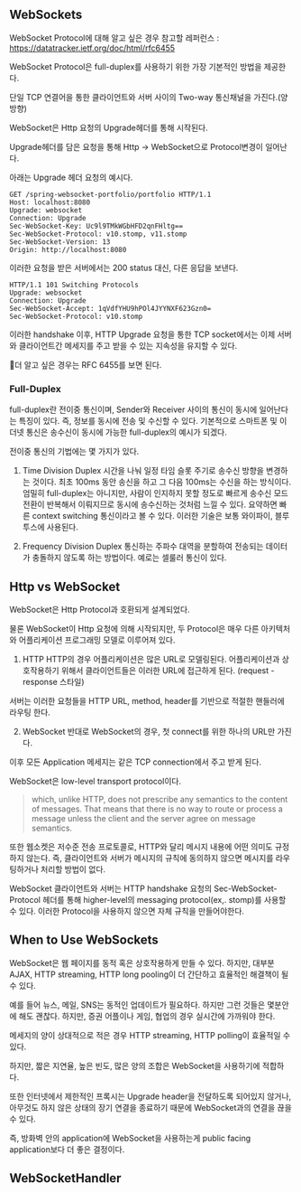 ## WebSockets
WebSocket Protocol에 대해 알고 싶은 경우 참고할 레퍼런스 : https://datatracker.ietf.org/doc/html/rfc6455

WebSocket Protocol은 full-duplex를 사용하기 위한 가장 기본적인 방법을 제공한다.

단일 TCP 연결어을 통한 클라이언트와 서버 사이의 Two-way 통신채널을 가진다.(양방향)

WebSocket은 Http 요청의 Upgrade헤더를 통해 시작된다.

Upgrade헤더를 담은 요청을 통해 Http -> WebSocket으로 Protocol변경이 일어난다.

아래는 Upgrade 헤더 요청의 예시다.
```
GET /spring-websocket-portfolio/portfolio HTTP/1.1 
Host: localhost:8080 
Upgrade: websocket 
Connection: Upgrade 
Sec-WebSocket-Key: Uc9l9TMkWGbHFD2qnFHltg== 
Sec-WebSocket-Protocol: v10.stomp, v11.stomp 
Sec-WebSocket-Version: 13 
Origin: http://localhost:8080
```

이러한 요청을 받은 서버에서는 200 status 대신, 다른 응답을 보낸다.

```
HTTP/1.1 101 Switching Protocols
Upgrade: websocket
Connection: Upgrade
Sec-WebSocket-Accept: 1qVdfYHU9hPOl4JYYNXF623Gzn0=
Sec-WebSocket-Protocol: v10.stomp
```
이러한 handshake 이후, HTTP Upgrade 요청을 통한 TCP socket에서는 이제 서버와 클라이언트간 메세지를 주고 받을 수 있는 지속성을 유지할 수 있다.

더 알고 싶은 경우는 RFC 6455를 보면 된다.

### Full-Duplex

full-duplex란 전이중 통신이며, Sender와 Receiver 사이의 통신이 동시에 일어난다는 특징이 있다.
즉, 정보를 동시에 전송 및 수신할 수 있다.
기본적으로 스마트폰 및 이더넷 통신은 송수신이 동시에 가능한 full-duplex의 예시가 되겠다.

전이중 통신의 기법에는 몇 가지가 있다.
1. Time Division Duplex
시간을 나눠 일정 타임 슬롯 주기로 송수신 방향을 변경하는 것이다.
최초 100ms 동안 송신을 하고 그 다음 100ms는 수신을 하는 방식이다.
엄밀히 full-duplex는 아니지만, 사람이 인지하지 못할 정도로 빠르게 송수신 모드 전환이 반복해서 이뤄지므로 동시에 송수신하는 것처럼 느낄 수 있다.
요약하면 빠른 context switching 통신이라고 볼 수 있다.
이러한 기술은 보통 와이파이, 블루투스에 사용된다.

2. Frequency Division Duplex
통신하는 주파수 대역을 분할하여 전송되는 데이터가 충돌하지 않도록 하는 방법이다.
예로는 셀룰러 통신이 있다.

## Http vs WebSocket

WebSocket은 Http Protocol과 호환되게 설계되었다.

물론 WebSocket이 Http 요청에 의해 시작되지만, 두 Protocol은 매우 다른 아키텍처와 어플리케이션 프로그래밍 모델로 이루어져 있다.

1. HTTP
HTTP의 경우 어플리케이션은 많은 URL로 모델링된다. 어플리케이션과 상호작용하기 위해서 클라이언트들은 이러한 URL에 접근하게 된다. (request - response 스타일)

서버는 이러한 요청들을 HTTP URL, method, header를 기반으로 적절한 핸들러에 라우팅 한다.

2. WebSocket
반대로 WebSocket의 경우, 첫 connect를 위한 하나의 URL만 가진다.

이후 모든 Application 메세지는 같은 TCP connection에서 주고 받게 된다.

WebSocket은 low-level transport protocol이다.

>which, unlike HTTP, does not prescribe any semantics to the content of messages. That means that there is no way to route or process a message unless the client and the server agree on message semantics.

또한 웹소켓은 저수준 전송 프로토콜로, HTTP와 달리 메시지 내용에 어떤 의미도 규정하지 않는다. 즉, 클라이언트와 서버가 메시지의 규칙에 동의하지 않으면 메시지를 라우팅하거나 처리할 방법이 없다.

WebSocket 클라이언트와 서버는 HTTP handshake 요청의 Sec-WebSocket-Protocol 헤더를 통해 higher-level의 messaging protocol(ex,. stomp)를 사용할 수 있다. 
이러한 Protocol을 사용하지 않으면 자체 규칙을 만들어야한다.


## When to Use WebSockets

WebSocket은 웹 페이지를 동적 혹은 상호작용하게 만들 수 있다.
하지만, 대부분 AJAX, HTTP streaming, HTTP long pooling이 더 간단하고 효율적인 해결책이 될 수 있다.

예를 들어 뉴스, 메일, SNS는 동적인 업데이트가 필요하다. 하지만 그런 것들은 몇분안에 해도 괜찮다.
하지만, 증권 어플이나 게임, 협업의 경우 실시간에 가까워야 한다.

메세지의 양이 상대적으로 적은 경우 HTTP streaming, HTTP polling이 효율적일 수 있다.

하지만, 짧은 지연율, 높은 빈도, 많은 양의 조합은 WebSocket을 사용하기에 적합하다.

또한 인터넷에서 제한적인 프록시는 Upgrade header을 전달하도록 되어있지 않거나, 아무것도 하지 않은 상태의 장기 연결을 종료하기 때문에 WebSocket과의 연결을 끊을 수 있다.

즉, 방화벽 안의 application에 WebSocket을 사용하는게 public facing application보다 더 좋은 결정이다.


## WebSocketHandler
